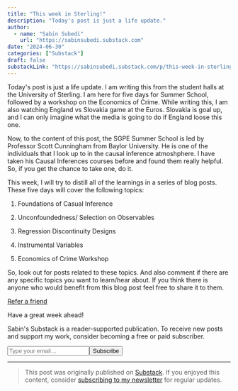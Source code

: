 ```yaml
---
title: "This week in Sterling!"
description: "Today's post is just a life update."
author:
  - name: "Sabin Subedi"
    url: "https://sabinsubedi.substack.com"
date: "2024-06-30"
categories: ["Substack"]
draft: false
substackLink: "https://sabinsubedi.substack.com/p/this-week-in-sterling"
---
```


<p>Today's post is just a life update. I am writing this from the student halls at the University of Sterling. I am here for five days for Summer School, followed by a workshop on the Economics of Crime. While writing this, I am also watching England vs Slovakia game at the Euros. Slovakia is goal up, and I can only imagine what the media is going to do if England loose this one.</p><p>Now, to the content of this post, the SGPE Summer School is led by Professor Scott Cunningham from Baylor University. He is one of the individuals that I look up to in the causal inference atmoshphere. I have taken his Causal Inferences courses before and found them really helpful. So, if you get the chance to take one, do it.</p><p>This week, I will try to distill all of the learnings in a series of blog posts. These five days will cover the following topics:</p><ol><li><p>Foundations of Casual Inference</p></li><li><p>Unconfoundedness/ Selection on Observables</p></li><li><p>Regression Discontinuity Designs</p></li><li><p>Instrumental Variables</p></li><li><p>Economics of Crime Workshop</p></li></ol><p>So, look out for posts related to these topics. And also comment if there are any specific topics you want to learn/hear about. If you think there is anyone who would benefit from this blog post feel free to share it to them.</p><p class="button-wrapper" data-attrs="{&quot;url&quot;:&quot;https://sabinsubedi.substack.com/leaderboard?&amp;utm_source=post&quot;,&quot;text&quot;:&quot;Refer a friend&quot;,&quot;action&quot;:null,&quot;class&quot;:null}" data-component-name="ButtonCreateButton"><a class="button primary" href="https://sabinsubedi.substack.com/leaderboard?&amp;utm_source=post"><span>Refer a friend</span></a></p><p>Have a great week ahead!</p><div class="subscription-widget-wrap-editor" data-attrs="{&quot;url&quot;:&quot;https://sabinsubedi.substack.com/subscribe?&quot;,&quot;text&quot;:&quot;Subscribe&quot;,&quot;language&quot;:&quot;en&quot;}" data-component-name="SubscribeWidgetToDOM"><div class="subscription-widget show-subscribe"><div class="preamble"><p class="cta-caption">Sabin's Substack is a reader-supported publication. To receive new posts and support my work, consider becoming a free or paid subscriber.</p></div><form class="subscription-widget-subscribe"><input type="email" class="email-input" name="email" placeholder="Type your email&#8230;" tabindex="-1"><input type="submit" class="button primary" value="Subscribe"><div class="fake-input-wrapper"><div class="fake-input"></div><div class="fake-button"></div></div></form></div></div><p></p><p></p>

---

> This post was originally published on [Substack](https://sabinsubedi.substack.com/p/this-week-in-sterling). If you enjoyed this content, consider [subscribing to my newsletter](https://sabinsubedi.substack.com) for regular updates.
